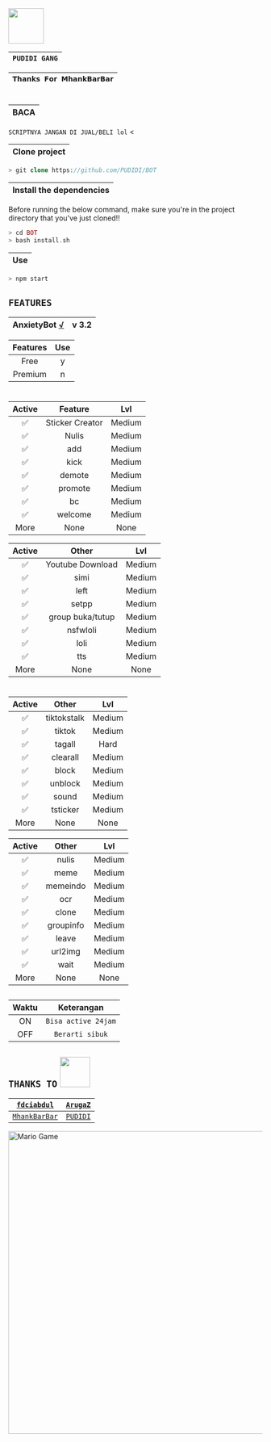<img src="https://github.com/TheDudeThatCode/TheDudeThatCode/blob/master/Assets/Hi.gif" width="70px"> 
<p align="center">

| `PUDIDI GANG` |
| :----------:  |

</details>

| ``𝗧𝗵𝗮𝗻𝗸𝘀 𝗙𝗼𝗿 𝗠𝗵𝗮𝗻𝗸𝗕𝗮𝗿𝗕𝗮𝗿`` |
| :-----------------------: |
<p align="center">

#

| BACA |
| :--: |

`SCRIPTNYA JANGAN DI JUAL/BELI lol`
<</div>

| Clone project |
| :-----------: |

```php
> git clone https://github.com/PUDIDI/BOT
```

| Install the dependencies |
| :----------------------: |

Before running the below command, make sure you're in the project directory that
you've just cloned!!

```php
> cd BOT
> bash install.sh
```

| Use | 
| :-----: |

```php
> npm start
```

</details>

## ``FEATURES`` 

| AnxietyBot [√](https://bit.ly/ClickDiSinii) |           v 3.2            |            
| :-----------: | :-----------------------------: |


| Features | Use |
| :-------:| :-: |
| Free     |  y  |
| Premium  |  n  |

#

| Active         |                 Feature          |   Lvl  |
| :-----------:  | :------------------------------: | :----: |
|       ✅       | Sticker Creator                  | Medium |
|       ✅       | Nulis                            | Medium |
|       ✅       | add                              | Medium |
|       ✅       | kick                             | Medium |
|       ✅       | demote                           | Medium |
|       ✅       | promote                          | Medium |
|       ✅       | bc                               | Medium |
|       ✅       | welcome                          | Medium |
|           More                  | None            | None   |


| Active         |          Other                  |   Lvl  | 
| :-----------:  | :-----------------------------: | :----: |
|       ✅       | Youtube Download                | Medium |
|       ✅       | simi                            | Medium |
|       ✅       | left                            | Medium |
|       ✅       | setpp                           | Medium |
|       ✅       | group buka/tutup                | Medium |
|       ✅       | nsfwloli                        | Medium |
|       ✅       | loli                            | Medium |
|       ✅       | tts                             | Medium |
|           More                  | None           | None   |

#


| Active         |        Other                    |   Lvl  |
| :-----------:  | :-----------------------------: | :----: |
|       ✅       | tiktokstalk                     | Medium |
|       ✅       | tiktok                          | Medium |
|       ✅       | tagall                          | Hard   |
|       ✅       | clearall                        | Medium |
|       ✅       | block                           | Medium |
|       ✅       | unblock                         | Medium |
|       ✅       | sound                           | Medium |
|       ✅       | tsticker                        | Medium |
|            More                 | None           | None   | 


| Active         |         Other                   |   Lvl  |
| :-----------:  | :-----------------------------: | :----: |
|       ✅       | nulis                           | Medium |
|       ✅       | meme                            | Medium |
|       ✅       | memeindo                        | Medium |
|       ✅       | ocr                             | Medium |
|       ✅       | clone                           | Medium |
|       ✅       | groupinfo                       | Medium |
|       ✅       | leave                           | Medium |
|       ✅       | url2img                         | Medium |
|       ✅       | wait                            | Medium |
|            More                  | None          | None   |

##

| Waktu |             Keterangan            |
| :---: |  :-----------------------------:  |
|  ON   |      ```Bisa active 24jam```      |
|  OFF  |        ```Berarti sibuk```        |

## ``THANKS TO`` <img src="https://github.com/TheDudeThatCode/TheDudeThatCode/blob/master/Assets/Handshake.gif" width="60px">

| [`fdciabdul`](https://github.com/fdciabdul/termux-whatsapp-bot)   | [`ArugaZ`](https://github.com/ArugaZ/whatsapp-bot) |
| :---------------------------------------------------------------: | :------------------------------------------------: |
| [`MhankBarBar`](https://github.com/MhankBarBar/whatsapp-bot)      | [`PUDIDI`](https://github.com/PUDlDl/BOT)          |

<img src="https://github.com/TheDudeThatCode/TheDudeThatCode/blob/master/Assets/dino.gif" alt="Mario Game" width="600" />

